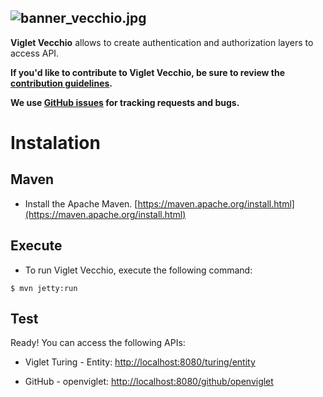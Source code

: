 ![banner_vecchio.jpg](https://openviglet.github.io/vecchio/img/banner_vecchio.jpg)
------
**Viglet Vecchio** allows to create authentication and authorization layers to access API.

**If you'd like to contribute to Viglet Vecchio, be sure to review the [contribution
guidelines](CONTRIBUTING.md).**

**We use [GitHub issues](https://github.com/openviglet/vecchio/issues) for
tracking requests and bugs.**

# Instalation

## Maven
* Install the Apache Maven. [https://maven.apache.org/install.html](https://maven.apache.org/install.html)

## Execute

* To run Viglet Vecchio, execute the following command:

`$ mvn jetty:run
`

## Test

Ready! You can access the following APIs: 

* Viglet Turing - Entity:
[http://localhost:8080/turing/entity](http://localhost:8080/turing/entity)

* GitHub - openviglet:
[http://localhost:8080/github/openviglet](http://localhost:8080/github/openviglet)